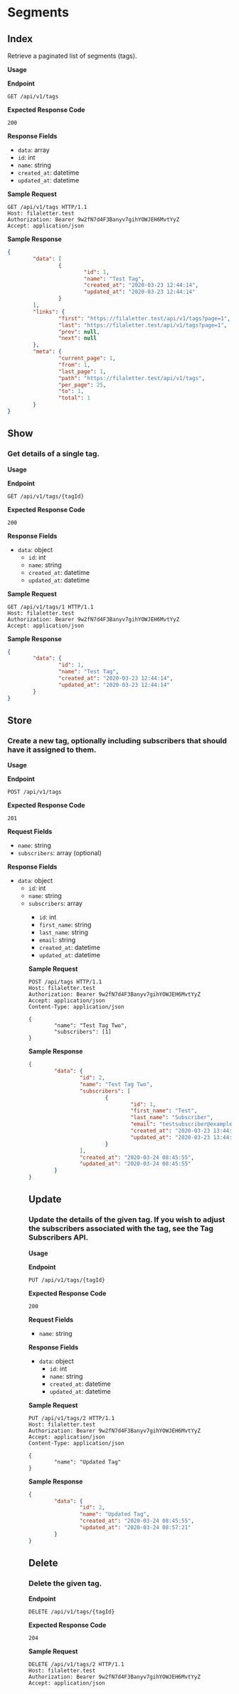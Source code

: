 # Segments

## Index

Retrieve a paginated list of segments (tags).

**Usage**

**Endpoint**

```
GET /api/v1/tags
```

**Expected Response Code**

```
200
```

**Response Fields**

- `data`: array
- `id`: int
- `name`: string
- `created_at`: datetime
- `updated_at`: datetime

**Sample Request**

```
GET /api/v1/tags HTTP/1.1
Host: filaletter.test
Authorization: Bearer 9w2fN7d4F3Banyv7gihYOWJEH6MvtYyZ
Accept: application/json
```

**Sample Response**

```json
{
        "data": [
                {
                        "id": 1,
                        "name": "Test Tag",
                        "created_at": "2020-03-23 12:44:14",
                        "updated_at": "2020-03-23 12:44:14"
                }
        ],
        "links": {
                "first": "https://filaletter.test/api/v1/tags?page=1",
                "last": "https://filaletter.test/api/v1/tags?page=1",
                "prev": null,
                "next": null
        },
        "meta": {
                "current_page": 1,
                "from": 1,
                "last_page": 1,
                "path": "https://filaletter.test/api/v1/tags",
                "per_page": 25,
                "to": 1,
                "total": 1
        }
}
```

## Show

### Get details of a single tag.

**Usage**

**Endpoint**

```
GET /api/v1/tags/{tagId}
```

**Expected Response Code**

```
200
```

**Response Fields**

- `data`: object
    - `id`: int
    - `name`: string
    - `created_at`: datetime
    - `updated_at`: datetime

**Sample Request**

```
GET /api/v1/tags/1 HTTP/1.1
Host: filaletter.test
Authorization: Bearer 9w2fN7d4F3Banyv7gihYOWJEH6MvtYyZ
Accept: application/json
```

**Sample Response**

```json
{
        "data": {
                "id": 1,
                "name": "Test Tag",
                "created_at": "2020-03-23 12:44:14",
                "updated_at": "2020-03-23 12:44:14"
        }
}
```

## Store

### Create a new tag, optionally including subscribers that should have it assigned to them.

**Usage**

**Endpoint**

```
POST /api/v1/tags
```

**Expected Response Code**

```
201
```

**Request Fields**

- `name`: string
- `subscribers`: array<int> (optional)

**Response Fields**

- `data`: object
    - `id`: int
    - `name`: string
    - `subscribers`: array<object>
        - `id`: int
        - `first_name`: string
        - `last_name`: string
        - `email`: string
        - `created_at`: datetime
        - `updated_at`: datetime

**Sample Request**

```
POST /api/tags HTTP/1.1
Host: filaletter.test
Authorization: Bearer 9w2fN7d4F3Banyv7gihYOWJEH6MvtYyZ
Accept: application/json
Content-Type: application/json

{
        "name": "Test Tag Two",
        "subscribers": [1]
}
```

**Sample Response**

```json
{
        "data": {
                "id": 2,
                "name": "Test Tag Two",
                "subscribers": [
                        {
                                "id": 1,
                                "first_name": "Test",
                                "last_name": "Subscriber",
                                "email": "testsubscriber@example.com",
                                "created_at": "2020-03-23 13:44:09",
                                "updated_at": "2020-03-23 13:44:09"
                        }
                ],
                "created_at": "2020-03-24 08:45:55",
                "updated_at": "2020-03-24 08:45:55"
        }
}
```

## Update

### Update the details of the given tag. If you wish to adjust the subscribers associated with the tag, see the Tag Subscribers API.

**Usage**

**Endpoint**

```
PUT /api/v1/tags/{tagId}
```

**Expected Response Code**

```
200
```

**Request Fields**

- `name`: string

**Response Fields**

- `data`: object
    - `id`: int
    - `name`: string
    - `created_at`: datetime
    - `updated_at`: datetime

**Sample Request**

```
PUT /api/v1/tags/2 HTTP/1.1
Host: filaletter.test
Authorization: Bearer 9w2fN7d4F3Banyv7gihYOWJEH6MvtYyZ
Accept: application/json
Content-Type: application/json

{
        "name": "Updated Tag"
}
```

**Sample Response**

```json
{
        "data": {
                "id": 2,
                "name": "Updated Tag",
                "created_at": "2020-03-24 08:45:55",
                "updated_at": "2020-03-24 08:57:21"
        }
}
```

## Delete

### Delete the given tag.

**Endpoint**

```
DELETE /api/v1/tags/{tagId}
```

**Expected Response Code**

```
204
```

**Sample Request**

```
DELETE /api/v1/tags/2 HTTP/1.1
Host: filaletter.test
Authorization: Bearer 9w2fN7d4F3Banyv7gihYOWJEH6MvtYyZ
Accept: application/json
```